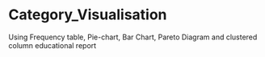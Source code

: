 # Category_Visualisation
Using Frequency table, Pie-chart, Bar Chart, Pareto Diagram and clustered column educational report
